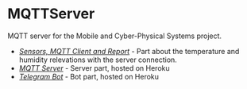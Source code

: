 # MQTTServer
MQTT server for the Mobile and Cyber-Physical Systems project.
- [_Sensors, MQTT Client and Report_](https://github.com/nikodallanoce/MCPS) - Part about the temperature and humidity relevations with the server connection.
- [_MQTT Server_](https://github.com/nikodallanoce/MQTTServer) - Server part, hosted on Heroku
- [_Telegram Bot_](https://github.com/RistoAle97/BotTelegramMCPS) - Bot part, hosted on Heroku
